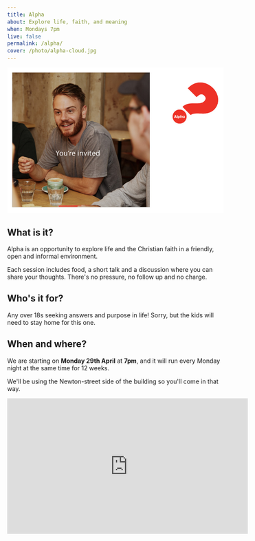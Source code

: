 ```yaml
---
title: Alpha
about: Explore life, faith, and meaning
when: Mondays 7pm
live: false
permalink: /alpha/
cover: /photo/alpha-cloud.jpg
---
```


![You're invited to Alpha](/photo/alpha1.jpg)

## What is it? ##

Alpha is an opportunity to explore life and the Christian faith in a friendly, open and informal environment.

Each session includes food, a short talk and a discussion where you can share your thoughts. There's no pressure, no follow up and no charge.


## Who's it for? ##

Any over 18s seeking answers and purpose in life! Sorry, but the kids will need to stay home for this one.


## When and where? ##

We are starting on **Monday 29th April** at **7pm**, and it will run every Monday night at the same time for 12 weeks.

We'll be using the Newton-street side of the building so you'll come in that way.

<iframe class="db center" width="560" height="315" src="https://www.youtube.com/embed/fViYK_Xb3Wg" frameborder="0" allow="accelerometer; autoplay; encrypted-media; gyroscope; picture-in-picture" allowfullscreen></iframe>